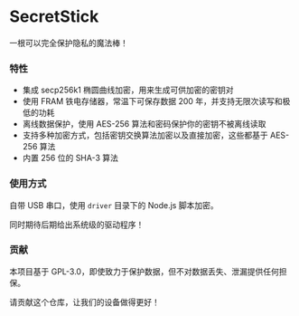 # SecretStick

一根可以完全保护隐私的魔法棒！

### 特性

- 集成 secp256k1 椭圆曲线加密，用来生成可供加密的密钥对
- 使用 FRAM 铁电存储器，常温下可保存数据 200 年，并支持无限次读写和极低的功耗
- 离线数据保护，使用 AES-256 算法和密码保护你的密钥不被离线读取
- 支持多种加密方式，包括密钥交换算法加密以及直接加密，这些都基于 AES-256 算法
- 内置 256 位的 SHA-3 算法

### 使用方式

自带 USB 串口，使用 `driver` 目录下的 Node.js 脚本加密。

同时期待后期给出系统级的驱动程序！

### 贡献

本项目基于 GPL-3.0，即使致力于保护数据，但不对数据丢失、泄漏提供任何担保。

请贡献这个仓库，让我们的设备做得更好！
